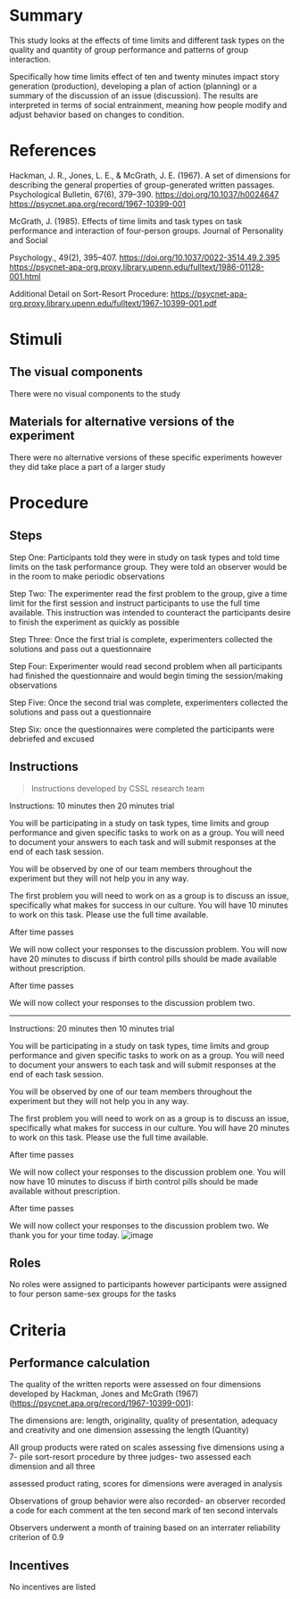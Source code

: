 # Summary
This study looks at the effects of time limits and different task types on the quality and quantity of group performance and patterns of group interaction. 

Specifically how time limits effect of ten and twenty minutes impact story generation (production), developing a plan of action (planning) or a summary of the discussion of an issue (discussion). The results are interpreted in terms of social entrainment, meaning how people modify and adjust behavior based on changes to condition. 


# References
Hackman, J. R., Jones, L. E., & McGrath, J. E. (1967). A set of dimensions for describing the general properties of group-generated written passages. 
Psychological Bulletin, 67(6), 379–390. https://doi.org/10.1037/h0024647 
https://psycnet.apa.org/record/1967-10399-001


McGrath, J. (1985). Effects of time limits and task types on task performance and interaction of four-person groups. Journal of Personality and Social 

Psychology., 49(2), 395–407. https://doi.org/10.1037/0022-3514.49.2.395
https://psycnet-apa-org.proxy.library.upenn.edu/fulltext/1986-01128-001.html


Additional Detail on Sort-Resort Procedure: https://psycnet-apa-org.proxy.library.upenn.edu/fulltext/1967-10399-001.pdf 



# Stimuli
## The visual components

There were no visual components to the study 

## Materials for alternative versions of the experiment 

There were no alternative versions of these specific experiments however they did take place a part of a larger study 

# Procedure
## Steps
Step One: Participants told they were in study on task types and told time limits on the task performance group. They were told an observer would be in the room to make periodic observations 

Step Two: The experimenter read the first problem to the group, give a time limit for the first session and instruct participants to use the full time available. This instruction was intended to counteract the participants desire to finish the experiment as quickly as possible

Step Three: Once the first trial is complete, experimenters collected the solutions and pass out a questionnaire 

Step Four: Experimenter would read second problem when all participants had finished the questionnaire and would begin timing the session/making observations  

Step Five: Once the second trial was complete, experimenters collected the solutions and pass out a questionnaire

Step Six: once the questionnaires were completed the participants were debriefed and excused 

## Instructions 
> Instructions developed by CSSL research team

Instructions: 10 minutes then 20 minutes trial 

You will be participating in a study on task types, time limits and group performance and given specific tasks to work on as a group. You will need to document your answers to each task and will submit responses at the end of each task session.  

You will be observed by one of our team members throughout the experiment but they will not help you in any way.

The first problem you will need to work on as a group is to discuss an issue, specifically what makes for success in our culture. You will have 10 minutes to work on this task. Please use the full time available. 

After time passes

We will now collect your responses to the discussion problem. You will now have 20 minutes to discuss if birth control pills should be made available without prescription. 

After time passes

We will now collect your responses to the discussion problem two. 
______________________________________________________________________________

Instructions: 20 minutes then 10 minutes trial 

You will be participating in a study on task types, time limits and group performance and given specific tasks to work on as a group. You will need to document your answers to each task and will submit responses at the end of each task session.  

You will be observed by one of our team members throughout the experiment but they will not help you in any way.

The first problem you will need to work on as a group is to discuss an issue, specifically what makes for success in our culture. You will have 20 minutes to work on this task. Please use the full time available. 

After time passes

We will now collect your responses to the discussion problem one. You will now have 10 minutes to discuss if birth control pills should be made available without prescription. 

After time passes

We will now collect your responses to the discussion problem two. We thank you for your time today. 
![image](https://user-images.githubusercontent.com/78745728/126358788-d5f63a5e-19d1-4c7e-8441-0f8ec233b2cd.png)


## Roles 

No roles were assigned to participants however participants were assigned to four person same-sex groups for the tasks 


# Criteria
## Performance calculation
The quality of the written reports were assessed on four dimensions developed by Hackman, Jones and McGrath (1967) (https://psycnet.apa.org/record/1967-10399-001): 

The dimensions are: length, originality, quality of presentation, adequacy and creativity and one dimension assessing the length (Quantity)

All group products were rated on scales assessing five dimensions using a 7- pile sort-resort procedure by three judges- two assessed each dimension and all three 

assessed product rating, scores for dimensions were averaged in analysis  

Observations of group behavior were also recorded- an observer recorded a code for each comment at the ten second mark of ten second intervals 

Observers underwent a month of training based on an interrater reliability criterion of 0.9 

## Incentives
No incentives are listed 
